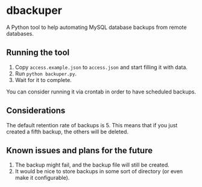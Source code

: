 # dbackuper
A Python tool to help automating MySQL database backups from remote databases.

## Running the tool
1. Copy `access.example.json` to `access.json` and start filling it with data.
2. Run `python backuper.py`.
3. Wait for it to complete.

You can consider running it via crontab in order to have scheduled backups.

## Considerations
The default retention rate of backups is 5. This means that if you just created a fifth backup, the others will be deleted.

## Known issues and plans for the future
1. The backup might fail, and the backup file will still be created.
2. It would be nice to store backups in some sort of directory (or even make it configurable).

